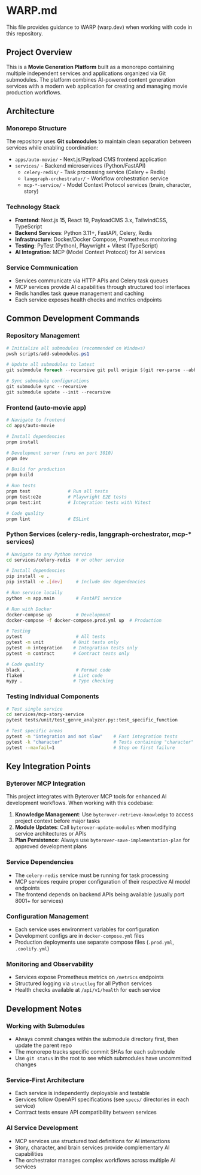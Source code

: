 # WARP.md

This file provides guidance to WARP (warp.dev) when working with code in this repository.

## Project Overview

This is a **Movie Generation Platform** built as a monorepo containing multiple independent services and applications organized via Git submodules. The platform combines AI-powered content generation services with a modern web application for creating and managing movie production workflows.

## Architecture

### Monorepo Structure
The repository uses **Git submodules** to maintain clean separation between services while enabling coordination:
- `apps/auto-movie/` - Next.js/Payload CMS frontend application 
- `services/` - Backend microservices (Python/FastAPI)
  - `celery-redis/` - Task processing service (Celery + Redis)
  - `langgraph-orchestrator/` - Workflow orchestration service
  - `mcp-*-service/` - Model Context Protocol services (brain, character, story)

### Technology Stack
- **Frontend**: Next.js 15, React 19, PayloadCMS 3.x, TailwindCSS, TypeScript
- **Backend Services**: Python 3.11+, FastAPI, Celery, Redis
- **Infrastructure**: Docker/Docker Compose, Prometheus monitoring
- **Testing**: PyTest (Python), Playwright + Vitest (TypeScript)
- **AI Integration**: MCP (Model Context Protocol) for AI services

### Service Communication
- Services communicate via HTTP APIs and Celery task queues
- MCP services provide AI capabilities through structured tool interfaces
- Redis handles task queue management and caching
- Each service exposes health checks and metrics endpoints

## Common Development Commands

### Repository Management
```powershell
# Initialize all submodules (recommended on Windows)
pwsh scripts/add-submodules.ps1

# Update all submodules to latest
git submodule foreach --recursive git pull origin $(git rev-parse --abbrev-ref HEAD)

# Sync submodule configurations
git submodule sync --recursive
git submodule update --init --recursive
```

### Frontend (auto-movie app)
```bash
# Navigate to frontend
cd apps/auto-movie

# Install dependencies
pnpm install

# Development server (runs on port 3010)
pnpm dev

# Build for production
pnpm build

# Run tests
pnpm test              # Run all tests
pnpm test:e2e          # Playwright E2E tests
pnpm test:int          # Integration tests with Vitest

# Code quality
pnpm lint              # ESLint
```

### Python Services (celery-redis, langgraph-orchestrator, mcp-* services)
```bash
# Navigate to any Python service
cd services/celery-redis  # or other service

# Install dependencies
pip install -e .
pip install -e .[dev]     # Include dev dependencies

# Run service locally
python -m app.main        # FastAPI service

# Run with Docker
docker-compose up         # Development
docker-compose -f docker-compose.prod.yml up  # Production

# Testing
pytest                    # All tests
pytest -m unit           # Unit tests only
pytest -m integration    # Integration tests only
pytest -m contract       # Contract tests only

# Code quality
black .                   # Format code
flake8                   # Lint code
mypy .                   # Type checking
```

### Testing Individual Components
```bash
# Test single service
cd services/mcp-story-service
pytest tests/unit/test_genre_analyzer.py::test_specific_function

# Test specific areas
pytest -m "integration and not slow"    # Fast integration tests
pytest -k "character"                   # Tests containing "character"
pytest --maxfail=1                      # Stop on first failure
```

## Key Integration Points

### Byterover MCP Integration
This project integrates with Byterover MCP tools for enhanced AI development workflows. When working with this codebase:

1. **Knowledge Management**: Use `byterover-retrieve-knowledge` to access project context before major tasks
2. **Module Updates**: Call `byterover-update-modules` when modifying service architectures or APIs
3. **Plan Persistence**: Always use `byterover-save-implementation-plan` for approved development plans

### Service Dependencies
- The `celery-redis` service must be running for task processing
- MCP services require proper configuration of their respective AI model endpoints
- The frontend depends on backend APIs being available (usually port 8001+ for services)

### Configuration Management
- Each service uses environment variables for configuration
- Development configs are in `docker-compose.yml` files
- Production deployments use separate compose files (`.prod.yml`, `.coolify.yml`)

### Monitoring and Observability
- Services expose Prometheus metrics on `/metrics` endpoints
- Structured logging via `structlog` for all Python services
- Health checks available at `/api/v1/health` for each service

## Development Notes

### Working with Submodules
- Always commit changes within the submodule directory first, then update the parent repo
- The monorepo tracks specific commit SHAs for each submodule
- Use `git status` in the root to see which submodules have uncommitted changes

### Service-First Architecture
- Each service is independently deployable and testable
- Services follow OpenAPI specifications (see `specs/` directories in each service)
- Contract tests ensure API compatibility between services

### AI Service Development
- MCP services use structured tool definitions for AI interactions
- Story, character, and brain services provide complementary AI capabilities
- The orchestrator manages complex workflows across multiple AI services